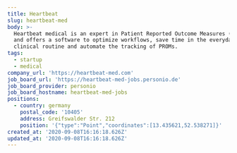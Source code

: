 ```yaml
---
title: Heartbeat
slug: heartbeat-med
body: >-
  Heartbeat medical is an expert in Patient Reported Outcome Measures (PROMs)
  and offers a software to optimize workflows, save time in the everyday
  clinical routine and automate the tracking of PROMs.
tags:
  - startup
  - medical
company_url: 'https://heartbeat-med.com'
job_board_url: 'https://heartbeat-med-jobs.personio.de'
job_board_provider: personio
job_board_hostname: heartbeat-med-jobs
positions:
  - country: germany
    postal_code: '10405'
    address: Greifswalder Str. 212
    position: '{"type":"Point","coordinates":[13.435621,52.538271]}'
created_at: '2020-09-08T16:16:18.626Z'
updated_at: '2020-09-08T16:16:18.626Z'
---
```


